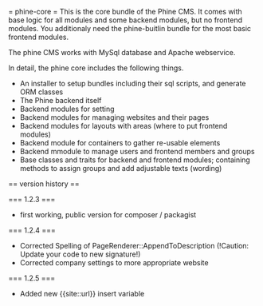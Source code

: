 = phine-core =
This is the core bundle of the Phine CMS. It comes with base logic for all modules and some backend modules, but no frontend modules. You additionaly need the phine-buitlin bundle for the most basic frontend modules.

The phine CMS works with MySql database and Apache webservice. 

In detail, the phine core includes the following things.

- An installer to setup bundles including their sql scripts, and generate ORM classes
- The Phine backend itself
- Backend modules for setting
- Backend modules for managing websites and their pages
- Backend modules for layouts with areas (where to put frontend modules)
- Backend module for containers to gather re-usable elements
- Backend mmodule to manage users and frontend members and groups
- Base classes and traits for backend and frontend modules; containing methods to assign groups and add adjustable texts (wording)

== version history ==

=== 1.2.3 ===

- first working, public version for composer / packagist

=== 1.2.4 ===

- Corrected Spelling of PageRenderer::AppendToDescription (!Caution: Update your code to new signature!)
- Corrected company settings to more appropriate website

=== 1.2.5 ===

- Added new {{site::url}} insert variable